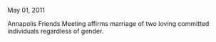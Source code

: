 May 01, 2011

Annapolis Friends Meeting affirms marriage of two loving committed individuals regardless of gender.
